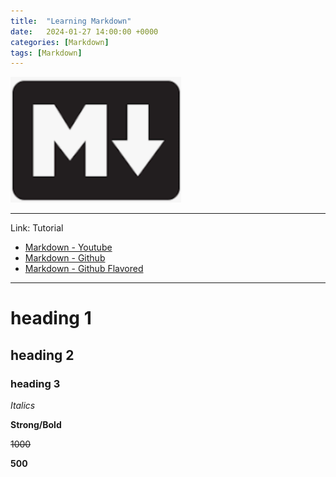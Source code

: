 ```yaml
---
title:  "Learning Markdown"
date:   2024-01-27 14:00:00 +0000
categories: [Markdown]
tags: [Markdown]
---
```


![image](/assets/img/markdown.png) 

---

Link: Tutorial

- [Markdown - Youtube](https://www.youtube.com/watch?v=bpdvNwvEeSE "Markdown Tutorial")
- [Markdown - Github](https://www.ihsantopaloglu.com/Jekyll-Markdown-Cheat-Sheet/)
- [Markdown - Github Flavored](https://docs.github.com/en/get-started/writing-on-github/getting-started-with-writing-and-formatting-on-github/basic-writing-and-formatting-syntax#GitHub-flavored-markdown)


---

# heading 1
## heading 2
### heading 3

_Italics_

**Strong/Bold**

~~1000~~

**500**

